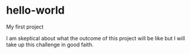 # hello-world
My first project

I am skeptical about what the outcome of this project will be like but I will take up this challenge in good faith.
